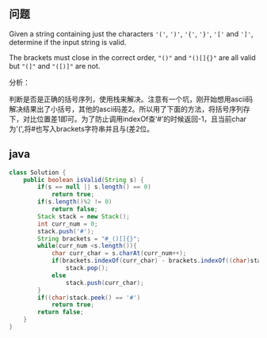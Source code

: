 ## 问题

Given a string containing just the characters `'('`, `')'`, `'{'`, `'}'`, `'['` and `']'`, determine if the input string is valid.

The brackets must close in the correct order, `"()"` and `"()[]{}"` are all valid but `"(]"` and `"([)]"` are not.

分析：

判断是否是正确的括号序列，使用栈来解决。注意有一个坑，刚开始想用ascii码解决结果出了小括号，其他的ascii码差2。所以用了下面的方法，将括号序列存下，对比位置差1即可。为了防止调用indexOf查‘#’的时候返回-1，且当前char为'(',将#也写入brackets字符串并且与(差2位。

## java

```java
class Solution {
    public boolean isValid(String s) {
        if(s == null || s.length() == 0)
            return true;
        if(s.length()%2 != 0)
            return false;
        Stack stack = new Stack();
        int curr_num = 0;
        stack.push('#');
        String brackets = "#_()[]{}";
        while(curr_num <s.length()){
            char curr_char = s.charAt(curr_num++);
            if(brackets.indexOf(curr_char) - brackets.indexOf((char)stack.peek()) ==  1)
                stack.pop();
            else
                stack.push(curr_char);
        }
        if((char)stack.peek() == '#')
            return true;
        return false;
    }
}
```

